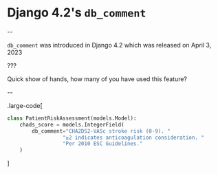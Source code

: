 # Django 4.2's `db_comment`

--

`db_comment` was introduced in Django 4.2 which was released on April 3, 2023

???

Quick show of hands, how many of you have used this feature?

--

.large-code[

```python
class PatientRiskAssessment(models.Model):
    chads_score = models.IntegerField(
        db_comment="CHA2DS2-VASc stroke risk (0-9). "
                  "≥2 indicates anticoagulation consideration. "
                  "Per 2010 ESC Guidelines."
    )
```

]

